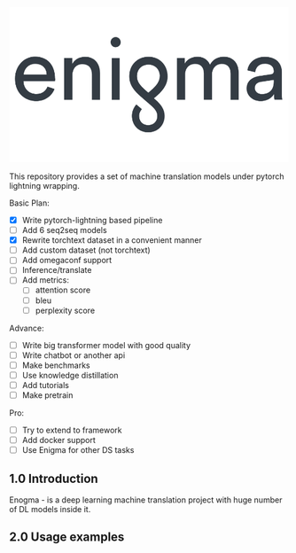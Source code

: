 ![Screenshot](images/enigma_logo.png)

This repository provides a set of machine translation models under
pytorch lightning wrapping.

Basic Plan:
- [x] Write pytorch-lightning based pipeline
- [ ] Add 6 seq2seq models
- [x] Rewrite torchtext dataset in a convenient manner 
- [ ] Add custom dataset (not torchtext)
- [ ] Add omegaconf support
- [ ] Inference/translate
- [ ] Add metrics:
    - [ ] attention score
    - [ ] bleu
    - [ ] perplexity score
  
Advance:
- [ ] Write big transformer model with good quality
- [ ] Write chatbot or another api
- [ ] Make benchmarks
- [ ] Use knowledge distillation
- [ ] Add tutorials
- [ ] Make pretrain

Pro:
- [ ] Try to extend to framework
- [ ] Add docker support
- [ ] Use Enigma for other DS tasks

## 1.0 Introduction

Enogma - is a deep learning machine translation project with
huge number of DL models inside it.

## 2.0 Usage examples
